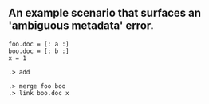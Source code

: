 
## An example scenario that surfaces an 'ambiguous metadata' error.

```unison:hide
foo.doc = [: a :] 
boo.doc = [: b :]
x = 1
```

```ucm:hide:all
.> add
```

```ucm:error
.> merge foo boo
.> link boo.doc x
```